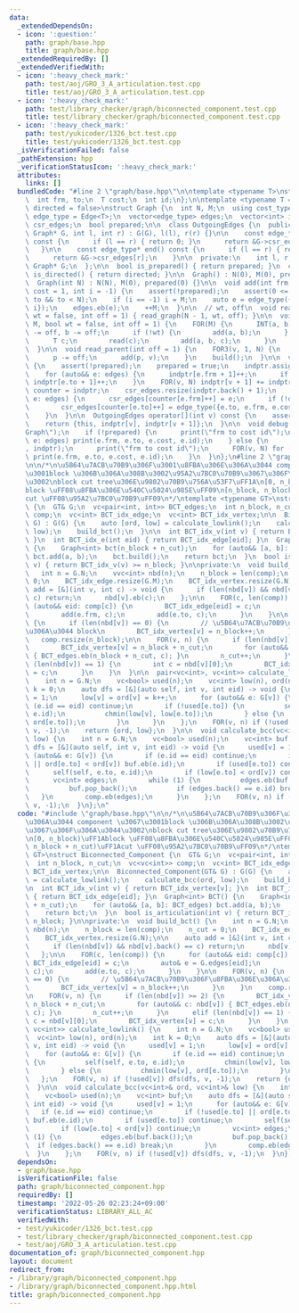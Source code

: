 ```yaml
---
data:
  _extendedDependsOn:
  - icon: ':question:'
    path: graph/base.hpp
    title: graph/base.hpp
  _extendedRequiredBy: []
  _extendedVerifiedWith:
  - icon: ':heavy_check_mark:'
    path: test/aoj/GRO_3_A_articulation.test.cpp
    title: test/aoj/GRO_3_A_articulation.test.cpp
  - icon: ':heavy_check_mark:'
    path: test/library_checker/graph/biconnected_component.test.cpp
    title: test/library_checker/graph/biconnected_component.test.cpp
  - icon: ':heavy_check_mark:'
    path: test/yukicoder/1326_bct.test.cpp
    title: test/yukicoder/1326_bct.test.cpp
  _isVerificationFailed: false
  _pathExtension: hpp
  _verificationStatusIcon: ':heavy_check_mark:'
  attributes:
    links: []
  bundledCode: "#line 2 \"graph/base.hpp\"\n\ntemplate <typename T>\nstruct Edge {\n\
    \  int frm, to;\n  T cost;\n  int id;\n};\n\ntemplate <typename T = int, bool\
    \ directed = false>\nstruct Graph {\n  int N, M;\n  using cost_type = T;\n  using\
    \ edge_type = Edge<T>;\n  vector<edge_type> edges;\n  vector<int> indptr;\n  vector<edge_type>\
    \ csr_edges;\n  bool prepared;\n\n  class OutgoingEdges {\n  public:\n    OutgoingEdges(const\
    \ Graph* G, int l, int r) : G(G), l(l), r(r) {}\n\n    const edge_type* begin()\
    \ const {\n      if (l == r) { return 0; }\n      return &G->csr_edges[l];\n \
    \   }\n\n    const edge_type* end() const {\n      if (l == r) { return 0; }\n\
    \      return &G->csr_edges[r];\n    }\n\n  private:\n    int l, r;\n    const\
    \ Graph* G;\n  };\n\n  bool is_prepared() { return prepared; }\n  constexpr bool\
    \ is_directed() { return directed; }\n\n  Graph() : N(0), M(0), prepared(0) {}\n\
    \  Graph(int N) : N(N), M(0), prepared(0) {}\n\n  void add(int frm, int to, T\
    \ cost = 1, int i = -1) {\n    assert(!prepared);\n    assert(0 <= frm && 0 <=\
    \ to && to < N);\n    if (i == -1) i = M;\n    auto e = edge_type({frm, to, cost,\
    \ i});\n    edges.eb(e);\n    ++M;\n  }\n\n  // wt, off\n  void read_tree(bool\
    \ wt = false, int off = 1) { read_graph(N - 1, wt, off); }\n\n  void read_graph(int\
    \ M, bool wt = false, int off = 1) {\n    FOR(M) {\n      INT(a, b);\n      a\
    \ -= off, b -= off;\n      if (!wt) {\n        add(a, b);\n      } else {\n  \
    \      T c;\n        read(c);\n        add(a, b, c);\n      }\n    }\n    build();\n\
    \  }\n\n  void read_parent(int off = 1) {\n    FOR3(v, 1, N) {\n      INT(p);\n\
    \      p -= off;\n      add(p, v);\n    }\n    build();\n  }\n\n  void build()\
    \ {\n    assert(!prepared);\n    prepared = true;\n    indptr.assign(N + 1, 0);\n\
    \    for (auto&& e: edges) {\n      indptr[e.frm + 1]++;\n      if (!directed)\
    \ indptr[e.to + 1]++;\n    }\n    FOR(v, N) indptr[v + 1] += indptr[v];\n    auto\
    \ counter = indptr;\n    csr_edges.resize(indptr.back() + 1);\n    for (auto&&\
    \ e: edges) {\n      csr_edges[counter[e.frm]++] = e;\n      if (!directed)\n\
    \        csr_edges[counter[e.to]++] = edge_type({e.to, e.frm, e.cost, e.id});\n\
    \    }\n  }\n\n  OutgoingEdges operator[](int v) const {\n    assert(prepared);\n\
    \    return {this, indptr[v], indptr[v + 1]};\n  }\n\n  void debug() {\n    print(\"\
    Graph\");\n    if (!prepared) {\n      print(\"frm to cost id\");\n      for (auto&&\
    \ e: edges) print(e.frm, e.to, e.cost, e.id);\n    } else {\n      print(\"indptr\"\
    , indptr);\n      print(\"frm to cost id\");\n      FOR(v, N) for (auto&& e: (*this)[v])\
    \ print(e.frm, e.to, e.cost, e.id);\n    }\n  }\n};\n#line 2 \"graph/biconnected_component.hpp\"\
    \n\n/*\n\u5B64\u7ACB\u70B9\u306F\u3001\u8FBA\u306E\u306A\u3044 component \u3067\
    \u3001block \u306B\u306A\u308B\u3002\u95A2\u7BC0\u70B9\u3067\u306F\u306A\u3044\
    \u3002\nblock cut tree\u306E\u9802\u70B9\u756A\u53F7\uFF1A\n[0, n_block)\uFF1A\
    block \uFF08\u8FBA\u306E\u540C\u5024\u985E\uFF09\n[n_block, n_block + n_cut)\uFF1A\
    cut \uFF08\u95A2\u7BC0\u70B9\uFF09\n*/\ntemplate <typename GT>\nstruct Biconnected_Component\
    \ {\n  GT& G;\n  vc<pair<int, int>> BCT_edges;\n  int n_block, n_cut;\n  vc<vc<int>>\
    \ comp;\n  vc<int> BCT_idx_edge;\n  vc<int> BCT_idx_vertex;\n\n  Biconnected_Component(GT&\
    \ G) : G(G) {\n    auto [ord, low] = calculate_lowlink();\n    calculate_bcc(ord,\
    \ low);\n    build_bct();\n  }\n\n  int BCT_idx_v(int v) { return BCT_idx_vertex[v];\
    \ }\n  int BCT_idx_e(int eid) { return BCT_idx_edge[eid]; }\n  Graph<int> BCT()\
    \ {\n    Graph<int> bct(n_block + n_cut);\n    for (auto&& [a, b]: BCT_edges)\
    \ bct.add(a, b);\n    bct.build();\n    return bct;\n  }\n  bool is_articulation(int\
    \ v) { return BCT_idx_v(v) >= n_block; }\n\nprivate:\n  void build_bct() {\n \
    \   int n = G.N;\n    vvc<int> nbd(n);\n    n_block = len(comp);\n    n_cut =\
    \ 0;\n    BCT_idx_edge.resize(G.M);\n    BCT_idx_vertex.resize(G.N);\n\n    auto\
    \ add = [&](int v, int c) -> void {\n      if (len(nbd[v]) && nbd[v].back() ==\
    \ c) return;\n      nbd[v].eb(c);\n    };\n\n    FOR(c, len(comp)) {\n      for\
    \ (auto&& eid: comp[c]) {\n        BCT_idx_edge[eid] = c;\n        auto& e = G.edges[eid];\n\
    \        add(e.frm, c);\n        add(e.to, c);\n      }\n    }\n\n    FOR(v, n)\
    \ {\n      if (len(nbd[v]) == 0) {\n        // \u5B64\u7ACB\u70B9\u306F\u8FBA\u306E\
    \u306A\u3044 block\n        BCT_idx_vertex[v] = n_block++;\n      }\n    }\n \
    \   comp.resize(n_block);\n\n    FOR(v, n) {\n      if (len(nbd[v]) >= 2) {\n\
    \        BCT_idx_vertex[v] = n_block + n_cut;\n        for (auto&& c: nbd[v])\
    \ { BCT_edges.eb(n_block + n_cut, c); }\n        n_cut++;\n      }\n      elif\
    \ (len(nbd[v]) == 1) {\n        int c = nbd[v][0];\n        BCT_idx_vertex[v]\
    \ = c;\n      }\n    }\n  }\n\n  pair<vc<int>, vc<int>> calculate_lowlink() {\n\
    \    int n = G.N;\n    vc<bool> used(n);\n    vc<int> low(n), ord(n);\n    int\
    \ k = 0;\n    auto dfs = [&](auto self, int v, int eid) -> void {\n      used[v]\
    \ = 1;\n      low[v] = ord[v] = k++;\n      for (auto&& e: G[v]) {\n        if\
    \ (e.id == eid) continue;\n        if (!used[e.to]) {\n          self(self, e.to,\
    \ e.id);\n          chmin(low[v], low[e.to]);\n        } else {\n          chmin(low[v],\
    \ ord[e.to]);\n        }\n      }\n    };\n    FOR(v, n) if (!used[v]) dfs(dfs,\
    \ v, -1);\n    return {ord, low};\n  }\n\n  void calculate_bcc(vc<int>& ord, vc<int>&\
    \ low) {\n    int n = G.N;\n    vc<bool> used(n);\n    vc<int> buf;\n    auto\
    \ dfs = [&](auto self, int v, int eid) -> void {\n      used[v] = 1;\n      for\
    \ (auto&& e: G[v]) {\n        if (e.id == eid) continue;\n        if (!used[e.to]\
    \ || ord[e.to] < ord[v]) buf.eb(e.id);\n        if (used[e.to]) continue;\n  \
    \      self(self, e.to, e.id);\n        if (low[e.to] < ord[v]) continue;\n  \
    \      vc<int> edges;\n        while (1) {\n          edges.eb(buf.back());\n\
    \          buf.pop_back();\n          if (edges.back() == e.id) break;\n     \
    \   }\n        comp.eb(edges);\n      }\n    };\n    FOR(v, n) if (!used[v]) dfs(dfs,\
    \ v, -1);\n  }\n};\n"
  code: "#include \"graph/base.hpp\"\n\n/*\n\u5B64\u7ACB\u70B9\u306F\u3001\u8FBA\u306E\
    \u306A\u3044 component \u3067\u3001block \u306B\u306A\u308B\u3002\u95A2\u7BC0\u70B9\
    \u3067\u306F\u306A\u3044\u3002\nblock cut tree\u306E\u9802\u70B9\u756A\u53F7\uFF1A\
    \n[0, n_block)\uFF1Ablock \uFF08\u8FBA\u306E\u540C\u5024\u985E\uFF09\n[n_block,\
    \ n_block + n_cut)\uFF1Acut \uFF08\u95A2\u7BC0\u70B9\uFF09\n*/\ntemplate <typename\
    \ GT>\nstruct Biconnected_Component {\n  GT& G;\n  vc<pair<int, int>> BCT_edges;\n\
    \  int n_block, n_cut;\n  vc<vc<int>> comp;\n  vc<int> BCT_idx_edge;\n  vc<int>\
    \ BCT_idx_vertex;\n\n  Biconnected_Component(GT& G) : G(G) {\n    auto [ord, low]\
    \ = calculate_lowlink();\n    calculate_bcc(ord, low);\n    build_bct();\n  }\n\
    \n  int BCT_idx_v(int v) { return BCT_idx_vertex[v]; }\n  int BCT_idx_e(int eid)\
    \ { return BCT_idx_edge[eid]; }\n  Graph<int> BCT() {\n    Graph<int> bct(n_block\
    \ + n_cut);\n    for (auto&& [a, b]: BCT_edges) bct.add(a, b);\n    bct.build();\n\
    \    return bct;\n  }\n  bool is_articulation(int v) { return BCT_idx_v(v) >=\
    \ n_block; }\n\nprivate:\n  void build_bct() {\n    int n = G.N;\n    vvc<int>\
    \ nbd(n);\n    n_block = len(comp);\n    n_cut = 0;\n    BCT_idx_edge.resize(G.M);\n\
    \    BCT_idx_vertex.resize(G.N);\n\n    auto add = [&](int v, int c) -> void {\n\
    \      if (len(nbd[v]) && nbd[v].back() == c) return;\n      nbd[v].eb(c);\n \
    \   };\n\n    FOR(c, len(comp)) {\n      for (auto&& eid: comp[c]) {\n       \
    \ BCT_idx_edge[eid] = c;\n        auto& e = G.edges[eid];\n        add(e.frm,\
    \ c);\n        add(e.to, c);\n      }\n    }\n\n    FOR(v, n) {\n      if (len(nbd[v])\
    \ == 0) {\n        // \u5B64\u7ACB\u70B9\u306F\u8FBA\u306E\u306A\u3044 block\n\
    \        BCT_idx_vertex[v] = n_block++;\n      }\n    }\n    comp.resize(n_block);\n\
    \n    FOR(v, n) {\n      if (len(nbd[v]) >= 2) {\n        BCT_idx_vertex[v] =\
    \ n_block + n_cut;\n        for (auto&& c: nbd[v]) { BCT_edges.eb(n_block + n_cut,\
    \ c); }\n        n_cut++;\n      }\n      elif (len(nbd[v]) == 1) {\n        int\
    \ c = nbd[v][0];\n        BCT_idx_vertex[v] = c;\n      }\n    }\n  }\n\n  pair<vc<int>,\
    \ vc<int>> calculate_lowlink() {\n    int n = G.N;\n    vc<bool> used(n);\n  \
    \  vc<int> low(n), ord(n);\n    int k = 0;\n    auto dfs = [&](auto self, int\
    \ v, int eid) -> void {\n      used[v] = 1;\n      low[v] = ord[v] = k++;\n  \
    \    for (auto&& e: G[v]) {\n        if (e.id == eid) continue;\n        if (!used[e.to])\
    \ {\n          self(self, e.to, e.id);\n          chmin(low[v], low[e.to]);\n\
    \        } else {\n          chmin(low[v], ord[e.to]);\n        }\n      }\n \
    \   };\n    FOR(v, n) if (!used[v]) dfs(dfs, v, -1);\n    return {ord, low};\n\
    \  }\n\n  void calculate_bcc(vc<int>& ord, vc<int>& low) {\n    int n = G.N;\n\
    \    vc<bool> used(n);\n    vc<int> buf;\n    auto dfs = [&](auto self, int v,\
    \ int eid) -> void {\n      used[v] = 1;\n      for (auto&& e: G[v]) {\n     \
    \   if (e.id == eid) continue;\n        if (!used[e.to] || ord[e.to] < ord[v])\
    \ buf.eb(e.id);\n        if (used[e.to]) continue;\n        self(self, e.to, e.id);\n\
    \        if (low[e.to] < ord[v]) continue;\n        vc<int> edges;\n        while\
    \ (1) {\n          edges.eb(buf.back());\n          buf.pop_back();\n        \
    \  if (edges.back() == e.id) break;\n        }\n        comp.eb(edges);\n    \
    \  }\n    };\n    FOR(v, n) if (!used[v]) dfs(dfs, v, -1);\n  }\n};\n"
  dependsOn:
  - graph/base.hpp
  isVerificationFile: false
  path: graph/biconnected_component.hpp
  requiredBy: []
  timestamp: '2022-05-26 02:23:24+09:00'
  verificationStatus: LIBRARY_ALL_AC
  verifiedWith:
  - test/yukicoder/1326_bct.test.cpp
  - test/library_checker/graph/biconnected_component.test.cpp
  - test/aoj/GRO_3_A_articulation.test.cpp
documentation_of: graph/biconnected_component.hpp
layout: document
redirect_from:
- /library/graph/biconnected_component.hpp
- /library/graph/biconnected_component.hpp.html
title: graph/biconnected_component.hpp
---
```

